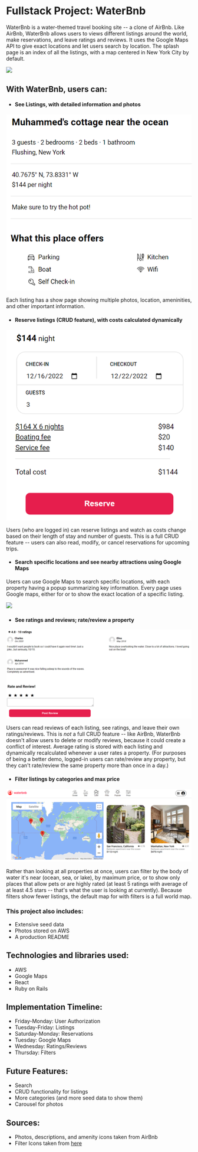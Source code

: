# Fullstack Project: WaterBnb

WaterBnb is a water-themed travel booking site -- a clone of AirBnb.  Like AirBnb, WaterBnb allows users to views different listings around the world, make reservations, and leave ratings and reviews.  It uses the Google Maps API to give exact locations and let users search by location.  The splash page is an index of all the listings, with a map centered in New York City by default.

![](images/WaterBnb_spalsh.png)


<!-- ## Wireframe:

![](images/wireframe.png) -->

## With WaterBnb, users can:

- #### See Listings, with detailed information and photos

![](images/listings_show_page.png)

Each listing has a show page showing multiple photos, location, ameninities, and other important information.

- #### Reserve listings (CRUD feature), with costs calculated dynamically

![](images/reservation_form.png)

Users (who are logged in) can reserve listings and watch as costs change based on their length of stay and number of guests.  This is a full CRUD feature -- users can also read, modify, or cancel reservations for upcoming trips.



- #### Search specific locations and see nearby attractions using Google Maps

Users can use Google Maps to search specific locations, with each property having a popup summarizing key information.  Every page uses Google maps, either for or to show the exact location of a specific listing.

![](images/Google_map)



- #### See ratings and reviews; rate/review a property

![](images/reviews.png)

Users can read reviews of each listing, see ratings, and leave their own ratings/reviews.  This is *not* a full CRUD feature -- like AirBnb, WaterBnb doesn't allow users to delete or modify reviews, because it could create a conflict of interest.  Average rating is stored with each listing and dynamically recalculated whenever a user rates a property.  (For purposes of being a better demo, logged-in users can rate/review any property, but they can't rate/review the same property more than once in a day.)


- #### Filter listings by categories and max price

![](images/Filter.png)

Rather than looking at all properties at once, users can filter by the body of water it's near (ocean, sea, or lake), by maximum price, or to show only places that allow pets or are highly rated (at least 5 ratings with average of at least 4.5 stars -- that's what the user is looking at currently).  Because filters show fewer listings, the default map for with filters is a full world map.

### This project also includes:
- Extensive seed data
- Photos stored on AWS
- A production README

## Technologies and libraries used:
- AWS
- Google Maps
- React
- Ruby on Rails

## Implementation Timeline:
- Friday-Monday: User Authorization
- Tuesday-Friday: Listings
- Saturday-Monday: Reservations
- Tuesday: Google Maps
- Wednesday: Ratings/Reviews
- Thursday: Filters

## Future Features:
- Search
- CRUD functionality for listings
- More categories (and more seed data to show them)
- Carousel for photos

## Sources:
- Photos, descriptions, and amenity icons taken from AirBnb
- Filter Icons taken from [here](https://www.flaticon.com/)